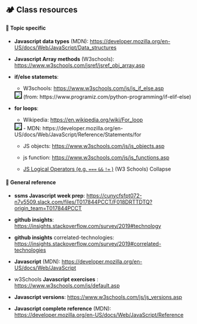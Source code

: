 
## 🏕 Class resources

#### 🌟 Topic specific
- **Javascript data types** (MDN): https://developer.mozilla.org/en-US/docs/Web/JavaScript/Data_structures

- **Javascript Array methods** (W3schools): https://www.w3schools.com/jsref/jsref_obj_array.asp

- **if/else statemets**: 
   - W3schools: https://www.w3schools.com/js/js_if_else.asp
   <img src="https://cdn.programiz.com/sites/tutorial2program/files/Python_if_statement.jpg" style="border: 2px solid;">
   (from: https://www.programiz.com/python-programming/if-elif-else)

- **for loops**: 
   - Wikipedia: https://en.wikipedia.org/wiki/For_loop
   <img src="https://upload.wikimedia.org/wikipedia/commons/0/06/For-loop-diagram.png" style="border: 2px solid;">
   - MDN: https://developer.mozilla.org/en-US/docs/Web/JavaScript/Reference/Statements/for

   - JS objects: https://www.w3schools.com/js/js_objects.asp
   
   - js function: https://www.w3schools.com/js/js_functions.asp

   - [JS Logical Operators (e.g. `===` `&&` `!=` )](https://www.w3schools.com/js/js_comparisons.asp) (W3 Schools)
Collapse

#### :file_folder: General reference
- **ssms Javascript week prep**: https://cunycfsfpt072-n7v5509.slack.com/files/T017844PCCT/F018DRTTDTQ?origin_team=T017844PCCT

- **github insights**: https://insights.stackoverflow.com/survey/2019#technology

- **github insights** correlated-technologies: https://insights.stackoverflow.com/survey/2019#correlated-technologies

- **Javascript** (MDN): https://developer.mozilla.org/en-US/docs/Web/JavaScript


- w3Schools **Javascript exercises** : https://www.w3schools.com/js/default.asp

- **Javascript versions**: https://www.w3schools.com/js/js_versions.asp


- **Javascript complete reference** (MDN): https://developer.mozilla.org/en-US/docs/Web/JavaScript/Reference
